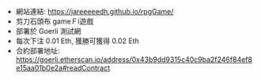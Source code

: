 * 網站連結: https://jareeeeedh.github.io/rpgGame/
* 剪刀石頭布 gameＦi遊戲
* 部署於 Goerli 測試網
* 每次下注 0.01 Eth, 獲勝可獲得 0.02 Eth
* 合約部署地址: https://goerli.etherscan.io/address/0x43b9dd9315c40c9ba2f246f84ef8e15aa01b0e2a#readContract